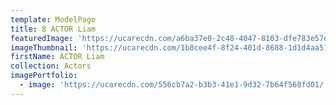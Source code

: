 ```yaml
---
template: ModelPage
title: B ACTOR Liam
featuredImage: 'https://ucarecdn.com/a6ba37e0-2c48-4047-8103-dfe783e57d19/'
imageThumbnail: 'https://ucarecdn.com/1b8cee4f-8f24-401d-8688-1d1d4aa51cea/'
firstName: ACTOR Liam
collection: Actors
imagePortfolio:
  - image: 'https://ucarecdn.com/556cb7a2-b3b3-41e1-9d32-7b64f568fd01/'
---
```


